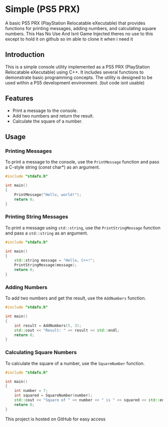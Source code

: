 # Simple (PS5 PRX)

A basic PS5 PRX (PlayStation Relocatable eXecutable) that provides functions for printing messages, adding numbers, and calculating square numbers.
This Has No Use And Isnt Game Injected theres no use to this except to hold it on github so im able to clone it when i need it
## Introduction

This is a simple console utility implemented as a PS5 PRX (PlayStation Relocatable eXecutable) using C++. It includes several functions to demonstrate basic programming concepts. The utility is designed to be used within a PS5 development environment. (but code isnt usable)

## Features

- Print a message to the console.
- Add two numbers and return the result.
- Calculate the square of a number.

## Usage

### Printing Messages

To print a message to the console, use the `PrintMessage` function and pass a C-style string (const char*) as an argument.

```cpp
#include "stdafx.h"

int main()
{
    PrintMessage("Hello, world!");
    return 0;
}
```

### Printing String Messages

To print a message using `std::string`, use the `PrintStringMessage` function and pass a `std::string` as an argument.

```cpp
#include "stdafx.h"

int main()
{
    std::string message = "Hello, C++!";
    PrintStringMessage(message);
    return 0;
}
```

### Adding Numbers

To add two numbers and get the result, use the `AddNumbers` function.

```cpp
#include "stdafx.h"

int main()
{
    int result = AddNumbers(5, 3);
    std::cout << "Result: " << result << std::endl;
    return 0;
}
```

### Calculating Square Numbers

To calculate the square of a number, use the `SquareNumber` function.

```cpp
#include "stdafx.h"

int main()
{
    int number = 7;
    int squared = SquareNumber(number);
    std::cout << "Square of " << number << " is " << squared << std::endl;
    return 0;
}
```

This project is hosted on GitHub for easy access
